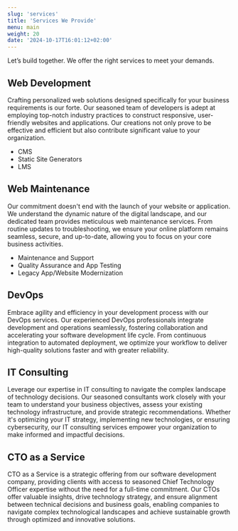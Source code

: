 ```yaml
---
slug: 'services'
title: 'Services We Provide'
menu: main
weight: 20
date: '2024-10-17T16:01:12+02:00'
---
```


Let’s build together. We offer the right services to meet your demands.

## Web Development

Crafting personalized web solutions designed specifically for your business requirements is our forte. Our seasoned team of developers is adept at employing top-notch industry practices to construct responsive, user-friendly websites and applications. Our creations not only prove to be effective and efficient but also contribute significant value to your organization.

- CMS
- Static Site Generators
- LMS

## Web Maintenance

Our commitment doesn't end with the launch of your website or application. We understand the dynamic nature of the digital landscape, and our dedicated team provides meticulous web maintenance services. From routine updates to troubleshooting, we ensure your online platform remains seamless, secure, and up-to-date, allowing you to focus on your core business activities.

- Maintenance and Support
- Quality Assurance and App Testing
- Legacy App/Website Modernization

## DevOps

Embrace agility and efficiency in your development process with our DevOps services. Our experienced DevOps professionals integrate development and operations seamlessly, fostering collaboration and accelerating your software development life cycle. From continuous integration to automated deployment, we optimize your workflow to deliver high-quality solutions faster and with greater reliability.

## IT Consulting

Leverage our expertise in IT consulting to navigate the complex landscape of technology decisions. Our seasoned consultants work closely with your team to understand your business objectives, assess your existing technology infrastructure, and provide strategic recommendations. Whether it's optimizing your IT strategy, implementing new technologies, or ensuring cybersecurity, our IT consulting services empower your organization to make informed and impactful decisions.

## CTO as a Service

CTO as a Service is a strategic offering from our software development company, providing clients with access to seasoned Chief Technology Officer expertise without the need for a full-time commitment. Our CTOs offer valuable insights, drive technology strategy, and ensure alignment between technical decisions and business goals, enabling companies to navigate complex technological landscapes and achieve sustainable growth through optimized and innovative solutions.
